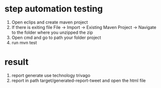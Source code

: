 # step automation testing
1. Open eclips and create maven project
2. If there is exiting file File -> Import -> Existing Maven Project -> Navigate to the folder where you unzipped the zip
3. Open cmd and go to path your folder project
4. run mvn test

# result
1. report generate use technology trivago
2. report in path target/generated-report-tweet and open the html file

